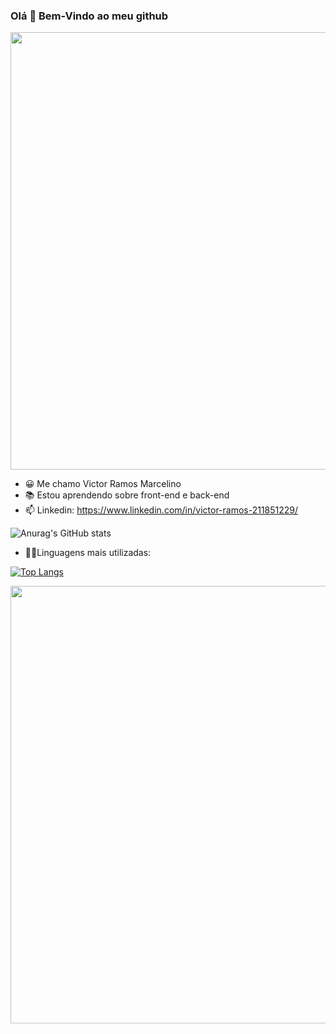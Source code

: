 ### Olá 👋 Bem-Vindo ao meu github

<div align="center">
<img src="https://desblogada.files.wordpress.com/2021/05/kaka-cordovil-java-developer-2.gif" width="700px" />
</div>

- 😀 Me chamo Victor Ramos Marcelino
- 📚 Estou aprendendo sobre front-end e back-end
- 📫 Linkedin: https://www.linkedin.com/in/victor-ramos-211851229/

![Anurag's GitHub stats](https://github-readme-stats.vercel.app/api?username=VictorRMarcelino&show_icons=true&theme=tokyonight)

- 🧑‍💻Linguagens mais utilizadas:

[![Top Langs](https://github-readme-stats.vercel.app/api/top-langs/?username=VictorRMarcelino&layout=compact)](https://github.com/VictorRMarcelino/github-readme-stats)

<div align="center">
<img src="src/assets/gif/killua.gif" width="700px" />
</div>
